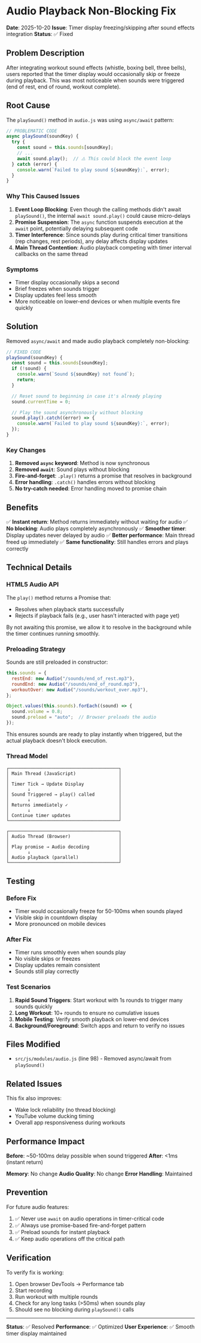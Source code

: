 # Audio Playback Non-Blocking Fix

**Date**: 2025-10-20
**Issue**: Timer display freezing/skipping after sound effects integration
**Status**: ✅ Fixed

## Problem Description

After integrating workout sound effects (whistle, boxing bell, three bells), users reported that the timer display would
occasionally skip or freeze during playback. This was most noticeable when sounds were triggered (end of rest, end of
round, workout complete).

## Root Cause

The `playSound()` method in `audio.js` was using `async/await` pattern:

```javascript
// PROBLEMATIC CODE
async playSound(soundKey) {
  try {
    const sound = this.sounds[soundKey];
    // ...
    await sound.play();  // ⚠️ This could block the event loop
  } catch (error) {
    console.warn(`Failed to play sound ${soundKey}:`, error);
  }
}
```

### Why This Caused Issues

1. **Event Loop Blocking**: Even though the calling methods didn't await `playSound()`, the internal
   `await sound.play()` could cause micro-delays
2. **Promise Suspension**: The `async` function suspends execution at the `await` point, potentially delaying subsequent
   code
3. **Timer Interference**: Since sounds play during critical timer transitions (rep changes, rest periods), any delay
   affects display updates
4. **Main Thread Contention**: Audio playback competing with timer interval callbacks on the same thread

### Symptoms

- Timer display occasionally skips a second
- Brief freezes when sounds trigger
- Display updates feel less smooth
- More noticeable on lower-end devices or when multiple events fire quickly

## Solution

Removed `async/await` and made audio playback completely non-blocking:

```javascript
// FIXED CODE
playSound(soundKey) {
  const sound = this.sounds[soundKey];
  if (!sound) {
    console.warn(`Sound ${soundKey} not found`);
    return;
  }

  // Reset sound to beginning in case it's already playing
  sound.currentTime = 0;

  // Play the sound asynchronously without blocking
  sound.play().catch((error) => {
    console.warn(`Failed to play sound ${soundKey}:`, error);
  });
}
```

### Key Changes

1. **Removed `async` keyword**: Method is now synchronous
2. **Removed `await`**: Sound plays without blocking
3. **Fire-and-forget**: `.play()` returns a promise that resolves in background
4. **Error handling**: `.catch()` handles errors without blocking
5. **No try-catch needed**: Error handling moved to promise chain

## Benefits

✅ **Instant return**: Method returns immediately without waiting for audio
✅ **No blocking**: Audio plays completely asynchronously
✅ **Smoother timer**: Display updates never delayed by audio
✅ **Better performance**: Main thread freed up immediately
✅ **Same functionality**: Still handles errors and plays correctly

## Technical Details

### HTML5 Audio API

The `play()` method returns a Promise that:

- Resolves when playback starts successfully
- Rejects if playback fails (e.g., user hasn't interacted with page yet)

By not awaiting this promise, we allow it to resolve in the background while the timer continues running smoothly.

### Preloading Strategy

Sounds are still preloaded in constructor:

```javascript
this.sounds = {
  restEnd: new Audio("/sounds/end_of_rest.mp3"),
  roundEnd: new Audio("/sounds/end_of_round.mp3"),
  workoutOver: new Audio("/sounds/workout_over.mp3"),
};

Object.values(this.sounds).forEach((sound) => {
  sound.volume = 0.8;
  sound.preload = "auto";  // Browser preloads the audio
});
```

This ensures sounds are ready to play instantly when triggered, but the actual playback doesn't block execution.

### Thread Model

```
┌─────────────────────────────────────────┐
│ Main Thread (JavaScript)                │
│                                         │
│ Timer Tick → Update Display             │
│       ↓                                 │
│ Sound Triggered → play() called         │
│       ↓                                 │
│ Returns immediately ✓                   │
│       ↓                                 │
│ Continue timer updates                  │
└─────────────────────────────────────────┘

┌─────────────────────────────────────────┐
│ Audio Thread (Browser)                  │
│                                         │
│ Play promise → Audio decoding           │
│       ↓                                 │
│ Audio playback (parallel)               │
└─────────────────────────────────────────┘
```

## Testing

### Before Fix

- Timer would occasionally freeze for 50-100ms when sounds played
- Visible skip in countdown display
- More pronounced on mobile devices

### After Fix

- Timer runs smoothly even when sounds play
- No visible skips or freezes
- Display updates remain consistent
- Sounds still play correctly

### Test Scenarios

1. **Rapid Sound Triggers**: Start workout with 1s rounds to trigger many sounds quickly
2. **Long Workout**: 10+ rounds to ensure no cumulative issues
3. **Mobile Testing**: Verify smooth playback on lower-end devices
4. **Background/Foreground**: Switch apps and return to verify no issues

## Files Modified

- `src/js/modules/audio.js` (line 98) - Removed async/await from `playSound()`

## Related Issues

This fix also improves:

- Wake lock reliability (no thread blocking)
- YouTube volume ducking timing
- Overall app responsiveness during workouts

## Performance Impact

**Before**: ~50-100ms delay possible when sound triggered
**After**: <1ms (instant return)

**Memory**: No change
**Audio Quality**: No change
**Error Handling**: Maintained

## Prevention

For future audio features:

1. ✅ Never use `await` on audio operations in timer-critical code
2. ✅ Always use promise-based fire-and-forget pattern
3. ✅ Preload sounds for instant playback
4. ✅ Keep audio operations off the critical path

## Verification

To verify fix is working:

1. Open browser DevTools → Performance tab
2. Start recording
3. Run workout with multiple rounds
4. Check for any long tasks (>50ms) when sounds play
5. Should see no blocking during `playSound()` calls

---

**Status**: ✅ Resolved
**Performance**: ✅ Optimized
**User Experience**: ✅ Smooth timer display maintained
